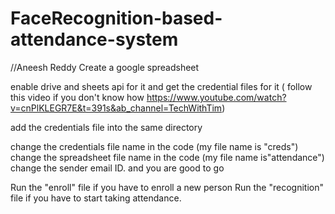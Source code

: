 # FaceRecognition-based-attendance-system
//Aneesh Reddy
Create a google spreadsheet

enable drive and sheets api for it
and  get the credential files for it ( follow this video if you don't know how https://www.youtube.com/watch?v=cnPlKLEGR7E&t=391s&ab_channel=TechWithTim)

add the credentials file into the same directory 

change the credentials file name in the code (my file name is "creds")
change the spreadsheet file name in the code (my file name is"attendance") 
change the sender email ID. 
and you are good to go


Run the "enroll" file if you have to enroll a new person
Run the "recognition" file if you have to start taking attendance.
